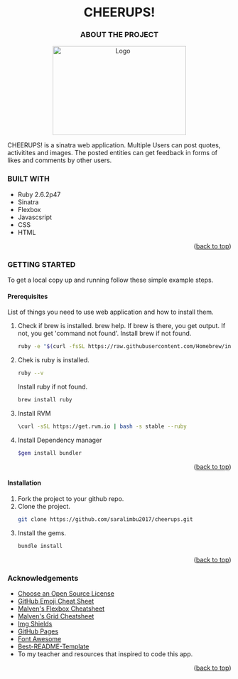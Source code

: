 <div id="top"></div>
<!--
*** Thanks for checking out README.md. If you have a suggestion
*** that would make this better, please fork the repo and create a pull request
*** or simply open an issue with the tag "enhancement".
*** Don't forget to give the project a star!
*** Thanks again!
-->


<!-- PROJECT SHIELDS -->
<!--
*** I'm using markdown "reference style" links for readability.
*** Reference links are enclosed in brackets [ ] instead of parentheses ( ).
*** https://www.markdownguide.org/basic-syntax/#reference-style-links
-->
<div align="center">
  <h1>CHEERUPS!</h1>

  <h3>ABOUT THE PROJECT</h3>
  <a href="https://github.com/saralimbu2017/cheerups">
    <img src="https://user-images.githubusercontent.com/28947316/137652510-98bcbfb6-3f6a-4d95-ac8d-b45c4d145d73.png" alt="Logo" width="300px" height="200px" >
  </a>
</div>
<div>
  <p text-align="justify">

  CHEERUPS! is a sinatra web application. Multiple Users can post quotes, activitites and images. The posted entities can  get feedback in forms of likes and comments by other users. 
   
   <!--the user with high number for likes get star and reputation is increased. However, this feature is on futher development.-->
  </p>
</div>

<!--Technologies Used-->
### BUILT WITH
- Ruby 2.6.2p47
- Sinatra
- Flexbox
- Javascsript
- CSS
- HTML
<p align="right">(<a href="#top">back to top</a>)</p>


<!--Getting Started-->
### GETTING STARTED
To get a local copy up and running follow these simple example steps.

#### Prerequisites
List of things you need to use web application and how to install them.
1.  Check if brew is installed.
    brew help. If brew is there, you get output. If not, you get 'command not found'.
    Install brew if not found.
     ```sh
    ruby -e "$(curl -fsSL https://raw.githubusercontent.com/Homebrew/install/master/install)"
    ```
2.  Chek is ruby is installed.
    ```sh
    ruby --v
    ```
    Install ruby if not found.
    ```sh
    brew install ruby
    ```
3.  Install RVM
    ```sh
    \curl -sSL https://get.rvm.io | bash -s stable --ruby
    ```
4.  Install Dependency manager
     ```sh
    $gem install bundler
    ```
<p align="right">(<a href="#top">back to top</a>)</p>

#### Installation
1.  Fork the project to your github repo.
2.  Clone the project.
     ```sh
    git clone https://github.com/saralimbu2017/cheerups.git
    ```
3.  Install the gems.
     ```sh
    bundle install
    ```
    <p align="right">(<a href="#top">back to top</a>)</p>

    
    
<!-- ACKNOWLEDGEMENTS -->
### Acknowledgements
* [Choose an Open Source License](https://choosealicense.com)
* [GitHub Emoji Cheat Sheet](https://www.webpagefx.com/tools/emoji-cheat-sheet)
* [Malven's Flexbox Cheatsheet](https://flexbox.malven.co/)
* [Malven's Grid Cheatsheet](https://grid.malven.co/)
* [Img Shields](https://shields.io)
* [GitHub Pages](https://pages.github.com)
* [Font Awesome](https://fontawesome.com)
* [Best-README-Template](https://github.com/othneildrew/Best-README-Template)
* To my teacher and resources that inspired to code this app.
<p align="right">(<a href="#top">back to top</a>)</p>

